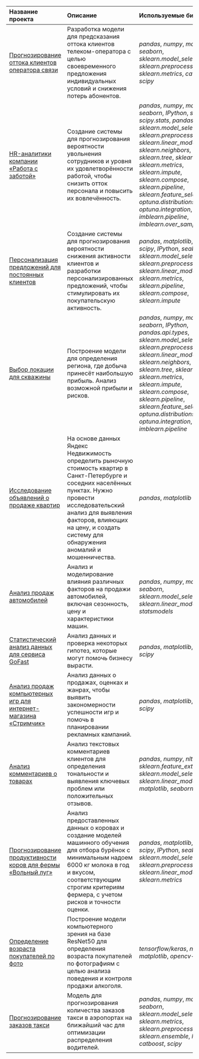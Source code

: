 | Название проекта | Описание | Используемые библиотеки |
| :---------------------- | :---------------------- | :---------------------- |
| [Прогнозирование оттока клиентов оператора связи](telecom_clients) | Разработка модели для предсказания оттока клиентов телеком-оператора с целью своевременного предложения индивидуальных условий и снижения потерь абонентов. | *pandas*, *numpy*, *matplotlib*, *seaborn*, *sklearn.model_selection*, *sklearn.preprocessing*, *sklearn.metrics*, *catboost*, *scipy* |
| [HR-аналитики компании «Работа с заботой»](6_hr_analysts) | Создание системы для прогнозирования вероятности увольнения сотрудников и уровня их удовлетворённости работой, чтобы снизить отток персонала и повысить их вовлечённость. | *pandas*, *numpy*, *matplotlib*, *seaborn*, *IPython*, *scipy*, *scipy.stats*, *pandas.api.types*, *sklearn.model_selection*, *sklearn.preprocessing*, *sklearn.linear_model*, *sklearn.neighbors*, *sklearn.tree*, *sklearn.svm*, *sklearn.metrics*, *sklearn.impute*, *sklearn.compose*, *sklearn.pipeline*, *sklearn.feature_selection*, *optuna.distributions*, *optuna.integration*, *phik*, *imblearn.pipeline*, *imblearn.over_sampling* |
| [Персонализация предложений для постоянных клиентов](5_supervised_learning) | Создание системы для прогнозирования вероятности снижения активности клиентов и разработки персонализированных предложений, чтобы стимулировать их покупательскую активность. | *pandas*, *matplotlib*, *numpy*, *scipy*, *IPython*, *seaborn*, *sklearn.model_selection*, *sklearn.preprocessing*, *sklearn.linear_model*, *sklearn.metrics*, *sklearn.pipeline*, *sklearn.compose*, *sklearn.impute* |
| [Выбор локации для скважины](bootstrap_ml_buisness) | Построение модели для определения региона, где добыча принесёт наибольшую прибыль. Анализ возможной прибыли и рисков. | *pandas*, *numpy*, *matplotlib*, *seaborn*, *IPython*, *pandas.api.types*, *sklearn.model_selection*, *sklearn.preprocessing*, *sklearn.linear_model*, *sklearn.neighbors*, *sklearn.tree*, *sklearn.svm*, *sklearn.metrics*, *sklearn.impute*, *sklearn.compose*, *sklearn.pipeline*, *sklearn.feature_selection*, *optuna.distributions*, *optuna.integration*, *phik*, *imblearn.pipeline* |
| [Исследование объявлений о продаже квартир](1_exploratory_data_analysis) | На основе данных Яндекс Недвижимость определить рыночную стоимость квартир в Санкт-Петербурге и соседних населённых пунктах. Нужно провести исследовательский анализ для выявления факторов, влияющих на цену, и создать систему для обнаружения аномалий и мошенничества. | *pandas*, *matplotlib* |
| [Анализ продаж автомобилей](cars) | Анализ и моделирование влияния различных факторов на продажи автомобилей, включая сезонность, цену и характеристики машин. | *pandas*, *numpy*, *matplotlib*, *seaborn*, *sklearn.model_selection*, *sklearn.linear_model*, *statsmodels* |
| [Статистический анализ данных для сервиса GoFast](2_statistical_data_analysis) | Анализ данных и проверка некоторых гипотез, которые могут помочь бизнесу вырасти. | *pandas*, *matplotlib*, *numpy*, *scipy* |
| [Анализ продаж компьютерных игр для интернет-магазина «Стримчик»](3_first_analytical_case) | Анализ данных о продажах, оценках и жанрах, чтобы выявить закономерности успешности игр и помочь в планировании рекламных кампаний. | *pandas*, *matplotlib*, *numpy*, *scipy* |
| [Анализ комментариев о товарах](comments) | Анализ текстовых комментариев клиентов для определения тональности и выявления ключевых проблем или положительных отзывов. | *pandas*, *numpy*, *nltk*, *sklearn.feature_extraction.text*, *sklearn.model_selection*, *sklearn.linear_model*, *matplotlib*, *seaborn* |
| [Прогнозирование продуктивности коров для фермы «Вольный луг»](4_linear_models_ml) | Анализ предоставленных данных о коровах и создание моделей машинного обучения для отбора бурёнок с минимальным надоем 6000 кг молока в год и вкусом, соответствующим строгим критериям фермера, с учетом рисков и точности оценки. | *pandas*, *matplotlib*, *numpy*, *scipy*, *IPython*, *seaborn*, *sklearn.model_selection*, *sklearn.preprocessing*, *sklearn.linear_model*, *sklearn.metrics* |
| [Определение возраста покупателей по фото](cv_age) | Построение модели компьютерного зрения на базе ResNet50 для определения возраста покупателей по фотографиям с целью анализа поведения и контроля продажи алкоголя. | *tensorflow/keras*, *numpy*, *matplotlib*, *opencv-python* |
| [Прогнозирование заказов такси](taxi) | Модель для прогнозирования количества заказов такси в аэропортах на ближайший час для оптимизации распределения водителей. | *pandas*, *numpy*, *matplotlib*, *seaborn*, *sklearn.model_selection*, *sklearn.metrics*, *sklearn.preprocessing*, *sklearn.ensemble*, *lightgbm*, *catboost*, *scipy* |

